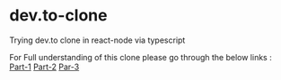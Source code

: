 # dev.to-clone
Trying dev.to clone in react-node via typescript

For Full understanding of this clone please go through the below links :
[Part-1](https://medium.com/javascript-in-plain-english/dev-to-clone-using-reactjs-nodejs-via-typescript-apollo-using-graphql-orm-environment-part-1-cf83f65e795d)
[Part-2](https://medium.com/javascript-in-plain-english/dev-to-clone-using-reactjs-nodejs-via-typescript-apollo-using-refreshtoken-authentication-99fa89d567e9)
[Par-3](https://medium.com/javascript-in-plain-english/dev-to-clone-using-reactjs-nodejs-via-typescript-apollo-using-graphql-orm-environment-part-3-5dd9fdfbb312)
